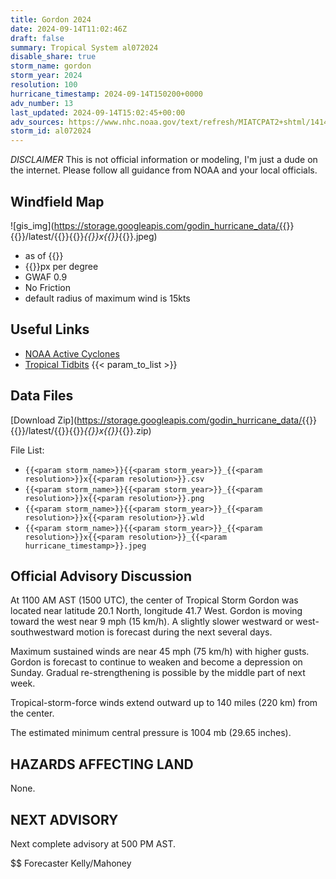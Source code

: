 ```yaml
---
title: Gordon 2024
date: 2024-09-14T11:02:46Z
draft: false
summary: Tropical System al072024
disable_share: true
storm_name: gordon
storm_year: 2024
resolution: 100
hurricane_timestamp: 2024-09-14T150200+0000
adv_number: 13
last_updated: 2024-09-14T15:02:45+00:00
adv_sources: https://www.nhc.noaa.gov/text/refresh/MIATCPAT2+shtml/141443.shtml;https://www.nhc.noaa.gov/refresh/graphics_at2+shtml/144522.shtml?cone
storm_id: al072024
---
```

*DISCLAIMER* This is not official information or modeling, I'm just a dude on the internet.  Please follow all guidance from NOAA and your local officials.

## Windfield Map
![gis_img](https://storage.googleapis.com/godin_hurricane_data/{{<param storm_name>}}{{<param storm_year>}}/latest/{{<param storm_name>}}{{<param storm_year>}}_{{<param resolution>}}x{{<param resolution>}}_{{<param hurricane_timestamp>}}.jpeg)

- as of {{<param last_updated>}}
- {{<param resolution>}}px per degree
- GWAF 0.9
- No Friction
- default radius of maximum wind is 15kts

## Useful Links
- [NOAA Active Cyclones](https://www.nhc.noaa.gov/)
- [Tropical Tidbits](https://www.tropicaltidbits.com/storminfo/)
{{< param_to_list >}}

## Data Files
[Download Zip](https://storage.googleapis.com/godin_hurricane_data/{{<param storm_name>}}{{<param storm_year>}}/latest/{{<param storm_name>}}{{<param storm_year>}}_{{<param resolution>}}x{{<param resolution>}}_{{<param hurricane_timestamp>}}.zip)

File List:
- `{{<param storm_name>}}{{<param storm_year>}}_{{<param resolution>}}x{{<param resolution>}}.csv`
- `{{<param storm_name>}}{{<param storm_year>}}_{{<param resolution>}}x{{<param resolution>}}.png`
- `{{<param storm_name>}}{{<param storm_year>}}_{{<param resolution>}}x{{<param resolution>}}.wld`
- `{{<param storm_name>}}{{<param storm_year>}}_{{<param resolution>}}x{{<param resolution>}}_{{<param hurricane_timestamp>}}.jpeg`


## Official Advisory Discussion
At 1100 AM AST (1500 UTC), the center of Tropical Storm Gordon was 
located near latitude 20.1 North, longitude 41.7 West. Gordon is 
moving toward the west near 9 mph (15 km/h). A slightly slower 
westward or west-southwestward motion is forecast during the next 
several days.
 
Maximum sustained winds are near 45 mph (75 km/h) with higher gusts. 
Gordon is forecast to continue to weaken and become a depression on 
Sunday. Gradual re-strengthening is possible by the middle part of 
next week.
 
Tropical-storm-force winds extend outward up to 140 miles (220 km)
from the center.
 
The estimated minimum central pressure is 1004 mb (29.65 inches).
 
 
HAZARDS AFFECTING LAND
----------------------
None.
 
 
NEXT ADVISORY
-------------
Next complete advisory at 500 PM AST.
 
$$
Forecaster Kelly/Mahoney